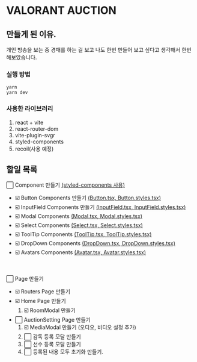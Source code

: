 # VALORANT AUCTION

## 만들게 된 이유.
개인 방송을 보는 중 경매를 하는 걸 보고 나도 한번 만들어 보고 싶다고 생각해서 한번 해보았습니다.

### 실행 방법
```code
yarn
yarn dev
```

### 사용한 라이브러리
1. react + vite
2. react-router-dom
3. vite-plugin-svgr
4. styled-components
5. recoil(사용 예정)

## 할일 목록
:white_large_square: Component 만들기 [(styled-components 사용)](https://styled-components.com/)   
 - :ballot_box_with_check: Button Components 만들기 [(Button.tsx, Button.styles.tsx)]("clients/src/components/Buttons")   
 - :ballot_box_with_check: InputField Components 만들기 [(InputField.tsx, InputField.styles.tsx)]("clients/src/components/InputFields")   
 - :ballot_box_with_check: Modal Components [(Modal.tsx, Modal.styles.tsx)]("clients/src/components/Modals")   
 - :ballot_box_with_check: Select Components [(Select.tsx, Select.styles.tsx)]("clients/src/components/Selects")   
 - :ballot_box_with_check: ToolTip Components [(ToolTip.tsx, ToolTip.styles.tsx)]("clients/src/components/ToolTips")   
 - :ballot_box_with_check: DropDown Components [(DropDown.tsx, DropDown.styles.tsx)]("clients/src/components/DropDowns")   
 - :ballot_box_with_check: Avatars Components [(Avatar.tsx, Avatar.styles.tsx)]("clients/src/components/Avatars")   

<br>

:white_large_square: Page 만들기
- :ballot_box_with_check: Routers Page 만들기   
- :ballot_box_with_check: Home Page 만들기   
  1. :ballot_box_with_check: RoomModal 만들기   
- :white_large_square: AuctionSetting Page 만들기   
  1. :ballot_box_with_check: MediaModal 만들기 (오디오, 비디오 설정 추가)
  2. :white_large_square: 감독 등록 모달 만들기
  3. :white_large_square: 선수 등록 모달 만들기
  4. :white_large_square: 등록된 내용 모두 초기화 만들기.